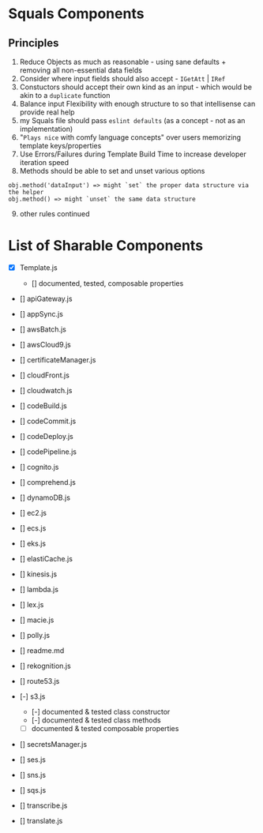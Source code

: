 # Squals Components

## Principles

1. Reduce Objects as much as reasonable - using sane defaults + removing all non-essential data fields
2. Consider where input fields should also accept - `IGetAtt` | `IRef`
3. Constuctors should accept their own kind as an input - which would be akin to a `duplicate` function
4. Balance input Flexibility with enough structure to so that intellisense can provide real help
5. my Squals file should pass `eslint defaults` (as a concept - not as an implementation)
6. "`Plays nice` with comfy language concepts" over users memorizing template keys/properties
7. Use Errors/Failures during Template Build Time to increase developer iteration speed
8. Methods should be able to set and unset various options

  ```
  obj.method('dataInput') => might `set` the proper data structure via the helper
  obj.method() => might `unset` the same data structure
  ```

9. other rules continued

# List of Sharable Components

- [x] Template.js

  - [] documented, tested, composable properties

- [] apiGateway.js

- [] appSync.js

- [] awsBatch.js

- [] awsCloud9.js

- [] certificateManager.js

- [] cloudFront.js

- [] cloudwatch.js

- [] codeBuild.js

- [] codeCommit.js

- [] codeDeploy.js

- [] codePipeline.js

- [] cognito.js

- [] comprehend.js

- [] dynamoDB.js

- [] ec2.js

- [] ecs.js

- [] eks.js

- [] elastiCache.js

- [] kinesis.js

- [] lambda.js

- [] lex.js

- [] macie.js

- [] polly.js

- [] readme.md

- [] rekognition.js

- [] route53.js

- [-] s3.js

  - [-] documented & tested class constructor
  - [-] documented & tested class methods
  - [ ] documented & tested composable properties

- [] secretsManager.js

- [] ses.js

- [] sns.js

- [] sqs.js

- [] transcribe.js

- [] translate.js
